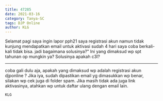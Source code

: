 ```yaml
---
title: 47285
date: 2021-03-16
category: Tanya-SC
tags: DJP Online
author: KLG
---
```


Selamat pagi saya ingin lapor pph21 saya registrasi akun namun tidak kunjung mendapatkan email untuk aktivasi sudah 4 hari saya coba berkali-kali tidak bisa. jadi bagaimana solusinya?" Ini yang dimaksud wp spt tahunan op mungkin ya? Solusinya apakah c3l?

---

coba gali dulu aja, apakah yang dimaksud wp adalah registrasi akun djponline ? Jika iya, sudah dipastikan email yg dimasukkan wp benar, silakan wp cek juga di folder spam. Jika masih tidak ada juga link aktivasinya, atahkan wp untuk daftar ulang dengan email lain.

`KLG`
